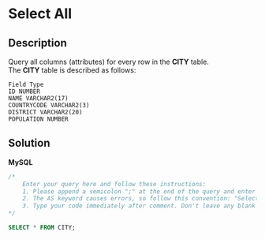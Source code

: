 # Select All


## Description
Query all columns (attributes) for every row in the **CITY** table.\
The **CITY** table is described as follows: 

```
Field Туре
ID NUMBER
NAME VARCHAR2(17)
COUNTRYCODE VARCHAR2(3)
DISTRICT VARCHAR2(20)
POPULATION NUMBER
```


## Solution
**MySQL**

```sql
/*
    Enter your query here and follow these instructions:
    1. Please append a semicolon ";" at the end of the query and enter your query in a single line to avoid error.
    2. The AS keyword causes errors, so follow this convention: "Select t.Field From table1 t" instead of "select t.Field From table1 AS t"
    3. Type your code immediately after comment. Don't leave any blank line.
*/

SELECT * FROM CITY;
```
